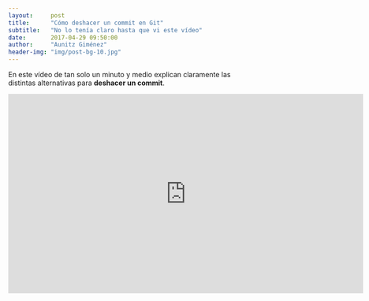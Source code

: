```yaml
---
layout:     post
title:      "Cómo deshacer un commit en Git"
subtitle:   "No lo tenía claro hasta que vi este vídeo"
date:       2017-04-29 09:50:00
author:     "Aunitz Giménez"
header-img: "img/post-bg-10.jpg"
---
```


<p>En este vídeo de tan solo un minuto y medio explican claramente las distintas alternativas para <strong>deshacer un commit</strong>.</p>

<p><iframe width="720" height="405" src="https://www.youtube-nocookie.com/embed/XiFYShmnI4k?rel=0&amp;showinfo=0" frameborder="0" allowfullscreen></iframe></p>